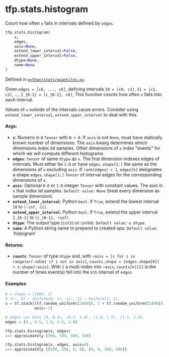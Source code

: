 <div itemscope itemtype="http://developers.google.com/ReferenceObject">
<meta itemprop="name" content="tfp.stats.histogram" />
<meta itemprop="path" content="Stable" />
</div>

# tfp.stats.histogram

Count how often `x` falls in intervals defined by `edges`.

``` python
tfp.stats.histogram(
    x,
    edges,
    axis=None,
    extend_lower_interval=False,
    extend_upper_interval=False,
    dtype=None,
    name=None
)
```



Defined in [`python/stats/quantiles.py`](https://github.com/tensorflow/probability/tree/master/tensorflow_probability/python/stats/quantiles.py).

<!-- Placeholder for "Used in" -->

Given `edges = [c0, ..., cK]`, defining intervals
`I0 = [c0, c1)`, `I1 = [c1, c2)`, ..., `I_{K-1} = [c_{K-1}, cK]`,
This function counts how often `x` falls into each interval.

Values of `x` outside of the intervals cause errors.  Consider using
`extend_lower_interval`, `extend_upper_interval` to deal with this.

#### Args:


* <b>`x`</b>:  Numeric `N-D` `Tensor` with `N > 0`.  If `axis` is not
  `None`, must have statically known number of dimensions. The
  `axis` kwarg determines which dimensions index iid samples.
  Other dimensions of `x` index "events" for which we will compute different
  histograms.
* <b>`edges`</b>:  `Tensor` of same `dtype` as `x`.  The first dimension indexes edges
  of intervals.  Must either be `1-D` or have `edges.shape[1:]` the same
  as the dimensions of `x` excluding `axis`.
  If `rank(edges) > 1`, `edges[k]` designates a shape `edges.shape[1:]`
  `Tensor` of interval edges for the corresponding dimensions of `x`.
* <b>`axis`</b>:  Optional `0-D` or `1-D` integer `Tensor` with constant
  values. The axis in `x` that index iid samples.
  `Default value:` `None` (treat every dimension as sample dimension).
* <b>`extend_lower_interval`</b>:  Python `bool`.  If `True`, extend the lowest
  interval `I0` to `(-inf, c1]`.
* <b>`extend_upper_interval`</b>:  Python `bool`.  If `True`, extend the upper
  interval `I_{K-1}` to `[c_{K-1}, +inf)`.
* <b>`dtype`</b>: The output type (`int32` or `int64`). `Default value:` `x.dtype`.
* <b>`name`</b>:  A Python string name to prepend to created ops.
  `Default value:` 'histogram'


#### Returns:


* <b>`counts`</b>: `Tensor` of type `dtype` and, with
  `~axis = [i for i in range(arr.ndim) if i not in axis]`,
  `counts.shape = [edges.shape[0]] + x.shape[~axis]`.
  With `I` a multi-index into `~axis`, `counts[k][I]` is the number of times
  event(s) fell into the `kth` interval of `edges`.

#### Examples

```python
# x.shape = [1000, 2]
# x[:, 0] ~ Uniform(0, 1), x[:, 1] ~ Uniform(1, 2).
x = tf.stack([tf.random_uniform([1000]), 1 + tf.random_uniform([1000])],
             axis=-1)

# edges ==> bins [0, 0.5), [0.5, 1.0), [1.0, 1.5), [1.5, 2.0].
edges = [0., 0.5, 1.0, 1.5, 2.0]

tfp.stats.histogram(x, edges)
==> approximately [500, 500, 500, 500]

tfp.stats.histogram(x, edges, axis=0)
==> approximately [[500, 500, 0, 0], [0, 0, 500, 500]]
```